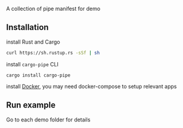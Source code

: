 A collection of pipe manifest for demo

## Installation
install Rust and Cargo
```sh
curl https://sh.rustup.rs -sSf | sh
```
install `cargo-pipe` CLI
```
cargo install cargo-pipe
```
install [Docker](https://docs.docker.com/engine/install/), you may need docker-compose to setup relevant apps
## Run example
Go to each demo folder for details
